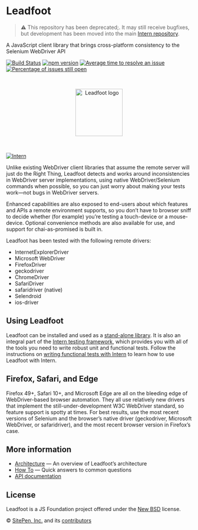 # Leadfoot

> ⚠️ This repository has been deprecated;. It may still receive bugfixes, but
> development has been moved into the main [Intern
> repository](https://github.com/theintern/intern).

<!-- start-github-only -->

A JavaScript client library that brings cross-platform consistency to the
Selenium WebDriver API

[![Build Status](https://travis-ci.org/theintern/leadfoot.svg?branch=master)](https://travis-ci.org/theintern/leadfoot)
[![npm version](https://badge.fury.io/js/leadfoot.svg)](https://badge.fury.io/js/leadfoot)
[![Average time to resolve an issue](http://isitmaintained.com/badge/resolution/theintern/leadfoot.svg)](http://isitmaintained.com/project/theintern/leadfoot "Average time to resolve an issue")
[![Percentage of issues still open](http://isitmaintained.com/badge/open/theintern/leadfoot.svg)](http://isitmaintained.com/project/theintern/leadfoot "Percentage of issues still open")

<br><p align="center"><img src="https://cdn.rawgit.com/theintern/leadfoot/master/docs/logo.svg" alt="Leadfoot logo" height="128"></p><br>

<!-- end-github-only -->

[![Intern](https://theintern.io/images/intern-v4.svg)](https://github.com/theintern/intern/)

Unlike existing WebDriver client libraries that assume the remote server will
just do the Right Thing, Leadfoot detects and works around inconsistencies in
WebDriver server implementations, using native WebDriver/Selenium commands when
possible, so you can just worry about making your tests work—not bugs in
WebDriver servers.

Enhanced capabilities are also exposed to end-users about which features and
APIs a remote environment supports, so you don’t have to browser sniff to decide
whether (for example) you’re testing a touch-device or a mouse-device. Optional
convenience methods are also available for use, and support for chai-as-promised
is built in.

Leadfoot has been tested with the following remote drivers:

- InternetExplorerDriver
- Microsoft WebDriver
- FirefoxDriver
- geckodriver
- ChromeDriver
- SafariDriver
- safaridriver (native)
- Selendroid
- ios-driver

## Using Leadfoot

Leadfoot can be installed and used as a
[stand-alone library](docs/how_to.md#use-leadfoot-as-a-standalone-library). It
is also an integral part of the
[Intern testing framework](https://theintern.io), which provides you with all of
the tools you need to write robust unit and functional tests. Follow the
instructions on
[writing functional tests with Intern](https://theintern.io/docs.html#Intern/4/docs/docs%2Fwriting_tests.md/functional-tests)
to learn how to use Leadfoot with Intern.

## Firefox, Safari, and Edge

Firefox 49+, Safari 10+, and Microsoft Edge are all on the bleeding edge of
WebDriver-based browser automation. They all use relatively new drivers that
implement the still-under-development W3C WebDriver standard, so feature support
is spotty at times. For best results, use the most recent versions of Selenium
and the browser’s native driver (geckodriver, Microsoft WebDriver, or
safaridriver), and the most recent browser version in Firefox’s case.

## More information

- [Architecture](docs/architecture.md) — An overview of Leadfoot’s architecture
- [How To](docs/how_to.md) — Quick answers to common questions
- [API documentation](https://theintern.io/docs.html#Leadfoot/2/api/Command)

<!-- start-github-only -->

## License

Leadfoot is a JS Foundation project offered under the [New BSD](LICENSE)
license.

© [SitePen, Inc.](https://sitepen.com) and its
[contributors](https://github.com/theintern/leadfoot/graphs/contributors)

<!-- end-github-only -->

<!-- doc-viewer-config
{
    "api": "docs/api.json",
    "pages": [
        "docs/architecture.md",
        "docs/how_to.md"
    ]
}
-->
